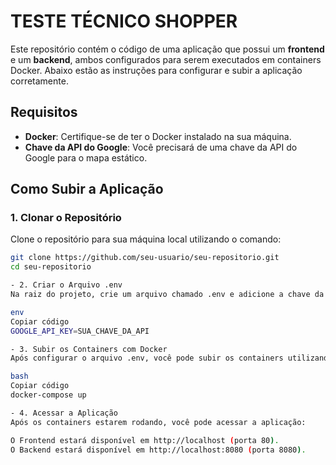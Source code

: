 # TESTE TÉCNICO SHOPPER

Este repositório contém o código de uma aplicação que possui um **frontend** e um **backend**, ambos configurados para serem executados em containers Docker. Abaixo estão as instruções para configurar e subir a aplicação corretamente.

## Requisitos

- **Docker**: Certifique-se de ter o Docker instalado na sua máquina.
- **Chave da API do Google**: Você precisará de uma chave da API do Google para o mapa estático.

## Como Subir a Aplicação

### 1. Clonar o Repositório

Clone o repositório para sua máquina local utilizando o comando:

```bash
git clone https://github.com/seu-usuario/seu-repositorio.git
cd seu-repositorio

- 2. Criar o Arquivo .env
Na raiz do projeto, crie um arquivo chamado .env e adicione a chave da API do Google para que o frontend consiga gerar os mapas corretamente:

env
Copiar código
GOOGLE_API_KEY=SUA_CHAVE_DA_API

- 3. Subir os Containers com Docker
Após configurar o arquivo .env, você pode subir os containers utilizando o Docker. Execute o comando abaixo:

bash
Copiar código
docker-compose up

- 4. Acessar a Aplicação
Após os containers estarem rodando, você pode acessar a aplicação:

O Frontend estará disponível em http://localhost (porta 80).
O Backend estará disponível em http://localhost:8080 (porta 8080).
